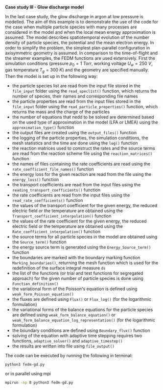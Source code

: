 **Case study III - Glow discharge model**

In the last case study, the glow discharge in argon at low pressure is modelled. The aim of this example is to demonstrate the use of the code for the case when multiple particle species with many processes are considered in the model and when the local mean energy approximation is assumed. The model describes spatiotemporal evolution of the number density of particle species, the potential and the mean electron energy. In order to simplify the problem, the simplest plan-parallel configuration in axisymmetric geometry is assumed. In comparison to the time-of-flight and the streamer examples, the FEDM functions  are used extensively. First the simulation conditions (pressure $p_0 = 1 \ Torr$, working voltage $U_w = 250 \ V$, gas temperature $T_g = 300 \ K$) and the geometry are specified manually. Then the model is set up in the following way:

- the particle species list are read from the input file stored in the `file_input` folder using the `read_speclist()` function, which returns the number of species, their names and corresponding file names
- the particle properties are read from the input files stored in the `file_input` folder using the `read_particle_properties()` function, which returns the mass and the charge of the particles
- the number of equations that nedd to be solved are determined based on the used type of approximation in the model (LFA or LMEA) using the `approximation_type()` function
- the output files are created using the `output_files()` function
- the logging of the particle properties, the simulation conditions, the mesh statistics and the time are done using the `log()` function
- the reaction matrices used to construct the rates and the source terms are read from the reaction scheme file using the `reaction_matrices()` function
- the names of files containing the rate coefficients are read using the `rate_coefficient_file_names()` function
- the energy loss for the given reaction are read from the file using the `energy_loss()` function
- the transport coefficients are read from the input files using the `reading_transport_coefficients()` function
- the rate coefficients are read from the input files using the `read_rate_coefficients()` function
- the values of the transport coefficient for the given energy, the reduced electric field or the temperature are obtained using the `Transport_coefficient_interpolation()` function
- the values of the rate coefficient for the given energy, the reduced electric field or the temperature are obtained using the `Rate_coefficient_interpolation()` function
- the source terms for all particle species in the model are obtained using the `Source_term()` function
- the energy source term is generated using the `Energy_Source_term()` function
- the boundaries are marked with the boundary marking function `Marking_boundaries()`, returning the mesh function which is used for the redefinition of the surface integral measure `ds`
- the list of the functions (or trial and test functions for segregated approach) for the given number of particle species is done using `Function_definition()`
- the variational form of the Poisson's equation is defined using `weak_form_Poisson_equation()`
- the fluxes are defined using `Flux()` or `Flux_log()` (for the logarithmic formulation)
- the variational forms of the balance equations for the particle species are defined using `weak_form_balance_equation()` or `weak_form_balance_equation_log_representation()` (for the logarithmic formulation)
- the boundary conditions are defined using `Boundary_flux()` function
- solving of the equation with adaptive time stepping  requires two functions, `adaptive_solver()` and `adaptive_timestep()`
- the results are written into file using `file_output()`

The code can be executed by running the following in terminal:

```bash
python3 fedm-gd.py
```

or in parallel using mpi

```bash
mpirun -np 8 python3 fedm-gd.py
```
